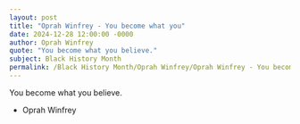 ```yaml
---
layout: post
title: "Oprah Winfrey - You become what you"
date: 2024-12-28 12:00:00 -0000
author: Oprah Winfrey
quote: "You become what you believe."
subject: Black History Month
permalink: /Black History Month/Oprah Winfrey/Oprah Winfrey - You become what you
---
```


You become what you believe.

- Oprah Winfrey
